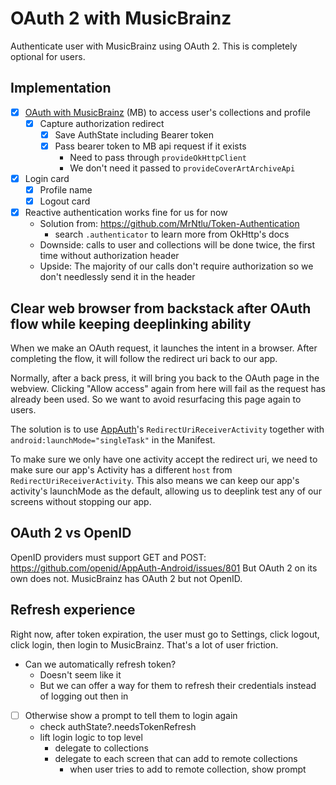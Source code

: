 # OAuth 2 with MusicBrainz

Authenticate user with MusicBrainz using OAuth 2.
This is completely optional for users.

## Implementation

- [x] [OAuth with MusicBrainz](https://musicbrainz.org/doc/Development/OAuth2) (MB) to access user's collections and profile
  - [x] Capture authorization redirect
    - [x] Save AuthState including Bearer token
    - [x] Pass bearer token to MB api request if it exists
      - Need to pass through `provideOkHttpClient`
      - We don't need it passed to `provideCoverArtArchiveApi`
- [x] Login card
  - [x] Profile name
  - [x] Logout card
- [x] Reactive authentication works fine for us for now
  - Solution from: https://github.com/MrNtlu/Token-Authentication
    - search `.authenticator` to learn more from OkHttp's docs
  - Downside: calls to user and collections will be done twice, the first time without authorization header
  - Upside: The majority of our calls don't require authorization so we don't needlessly send it in the header


## Clear web browser from backstack after OAuth flow while keeping deeplinking ability

When we make an OAuth request, it launches the intent in a browser.
After completing the flow, it will follow the redirect uri back to our app.

Normally, after a back press, it will bring you back to the OAuth page in the webview.
Clicking "Allow access" again from here will fail as the request has already been used.
So we want to avoid resurfacing this page again to users.

The solution is to use [AppAuth](https://github.com/openid/AppAuth-Android)'s `RedirectUriReceiverActivity`
together with `android:launchMode="singleTask"` in the Manifest.

To make sure we only have one activity accept the redirect uri, we need to make sure our app's
Activity has a different `host` from `RedirectUriReceiverActivity`.
This also means we can keep our app's activity's launchMode as the default, allowing us to
deeplink test any of our screens without stopping our app.


## OAuth 2 vs OpenID

OpenID providers must support GET and POST: https://github.com/openid/AppAuth-Android/issues/801
But OAuth 2 on its own does not.
MusicBrainz has OAuth 2 but not OpenID.


## Refresh experience

Right now, after token expiration, the user must go to Settings, click logout, click login,
then login to MusicBrainz. That's a lot of user friction.

- Can we automatically refresh token?
  - Doesn't seem like it
  - But we can offer a way for them to refresh their credentials instead of logging out then in
- [ ] Otherwise show a prompt to tell them to login again
  - check authState?.needsTokenRefresh
  - lift login logic to top level
    - delegate to collections
    - delegate to each screen that can add to remote collections
      - when user tries to add to remote collection, show prompt

